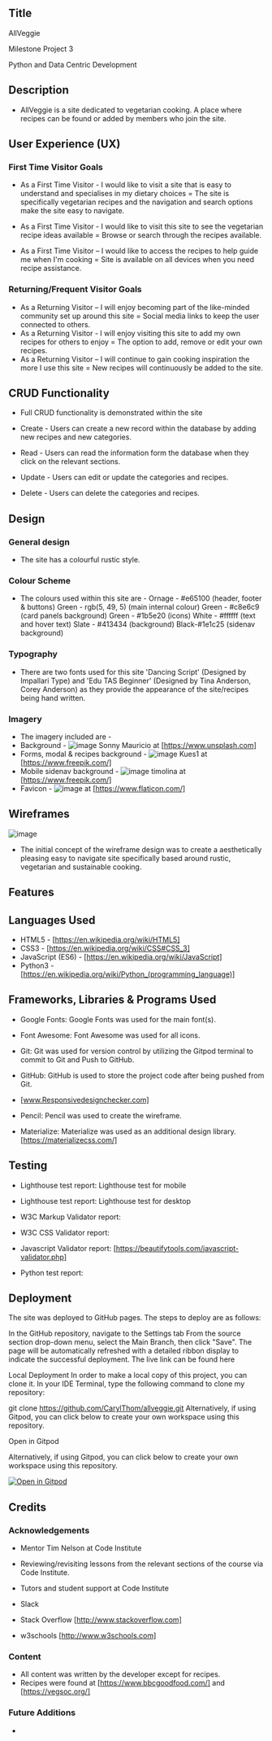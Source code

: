 ## Title
AllVeggie

Milestone Project 3

Python and Data Centric
Development

## Description

* AllVeggie is a site dedicated to vegetarian cooking. A place where recipes can be found or added by members who join the site.

 ## User Experience (UX)

### First Time Visitor Goals

* As a First Time Visitor - I would like to visit a site that is easy to understand and specialises in my dietary choices = The site is specifically vegetarian recipes and the navigation and search options make the site easy to navigate.

* As a First Time Visitor - I would like to visit this site to see the vegetarian recipe ideas available = Browse or search through the recipes available.

* As a First Time Visitor – I would like to access the recipes to help guide me when I'm cooking = Site is available on all devices when you need recipe assistance.

### Returning/Frequent Visitor Goals

* As a Returning Visitor – I will enjoy becoming part of the like-minded community set up around this site = Social media links to keep the user connected to others.
* As a Returning Visitor - I will enjoy visiting this site to add my own recipes for others to enjoy = The option to add, remove or edit your own recipes.
* As a Returning Visitor – I will continue to gain cooking inspiration the more I use this site = New recipes will continuously be added to the site.

## CRUD Functionality

* Full CRUD functionality is demonstrated within the site

* Create - Users can create a new record within the database by adding new recipes and new categories.
* Read - Users can read the  information form the database when they click on the relevant sections.
* Update - Users can edit or update the categories and recipes.
* Delete - Users can delete the categories and recipes.
## Design

### General design

* The site has a colourful rustic style.  

### Colour Scheme

* The colours used within this site are  - 
  Ornage - #e65100 (header, footer & buttons)
  Green - rgb(5, 49, 5) (main internal colour) 
  Green - #c8e6c9 (card panels background)
  Green - #1b5e20 (icons)
  White - #ffffff (text and hover text)
  Slate - #413434 (background)
  Black-#1e1c25 (sidenav background)


### Typography

* There are two fonts used for this site 'Dancing Script' (Designed by Impallari Type) and 'Edu TAS Beginner' (Designed by Tina Anderson, Corey Anderson) as they provide the appearance of the site/recipes being hand written. 

### Imagery 

* The imagery included are - 
* Background - ![image](https://user-images.githubusercontent.com/95102264/178728436-3dea4313-6a27-41eb-8bb7-bfba00bbd176.png) Sonny Mauricio at [https://www.unsplash.com]
* Forms, modal & recipes background - ![image](https://user-images.githubusercontent.com/95102264/178728093-efa99dca-6051-4c61-a8a3-f42a24002478.png) Kues1 at [https://www.freepik.com/]
* Mobile sidenav background - ![image](https://user-images.githubusercontent.com/95102264/178727694-d0f023fb-6395-43c2-ba14-7b76348f2a47.png) timolina at [https://www.freepik.com/]
* Favicon  - ![image](https://user-images.githubusercontent.com/95102264/178729425-583008ea-8ada-4fe0-aa61-dcc6be341630.png) at [https://www.flaticon.com/]

## Wireframes
![image](https://user-images.githubusercontent.com/95102264/178512311-ddceb3e5-5f8a-4a8e-9908-329bcf71dc08.png)


* The initial concept of the wireframe design was to create a aesthetically pleasing easy to navigate site specifically based around rustic, vegetarian and sustainable cooking. 

## Features
 
## Languages Used

* HTML5 - [https://en.wikipedia.org/wiki/HTML5]
* CSS3 - [https://en.wikipedia.org/wiki/CSS#CSS_3]
* JavaScript (ES6) - [https://en.wikipedia.org/wiki/JavaScript]
* Python3 - [https://en.wikipedia.org/wiki/Python_(programming_language)]


## Frameworks, Libraries & Programs Used

* Google Fonts: Google Fonts was used for the main font(s).

* Font Awesome: Font Awesome was used for all icons.

* Git: Git was used for version control by utilizing the Gitpod terminal to commit to Git and Push to GitHub.

* GitHub: GitHub is used to store the project code after being pushed from Git. 

* [www.Responsivedesignchecker.com]

* Pencil: Pencil was used to create the wireframe.

* Materialize: Materialize was used as an additional design library. [https://materializecss.com/]

## Testing

* Lighthouse test report: Lighthouse test for mobile  

* Lighthouse test report: Lighthouse test for desktop 

* W3C Markup Validator report: 

* W3C CSS Validator report:


* Javascript Validator report: [https://beautifytools.com/javascript-validator.php] 

* Python test report: 

## Deployment

The site was deployed to GitHub pages. The steps to deploy are as follows:

In the GitHub repository, navigate to the Settings tab
From the source section drop-down menu, select the Main Branch, then click "Save".
The page will be automatically refreshed with a detailed ribbon display to indicate the successful deployment.
The live link can be found here

Local Deployment
In order to make a local copy of this project, you can clone it. In your IDE Terminal, type the following command to clone my repository:

git clone https://github.com/CarylThom/allveggie.git
Alternatively, if using Gitpod, you can click below to create your own workspace using this repository.

Open in Gitpod

Alternatively, if using Gitpod, you can click below to create your own workspace using this repository.

[![Open in Gitpod](https://gitpod.io/button/open-in-gitpod.svg)](https://gitpod.io/)

## Credits

### Acknowledgements

* Mentor Tim Nelson at Code Institute

* Reviewing/revisiting lessons from the relevant sections of the course via Code Institute. 

* Tutors and student support at Code Institute

* Slack

* Stack Overflow [http://www.stackoverflow.com]

* w3schools [http://www.w3schools.com]

### Content

* All content was written by the developer except for recipes.
* Recipes were found at [https://www.bbcgoodfood.com/] and [https://vegsoc.org/] 

### Future Additions

* 




